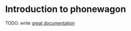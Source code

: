# Introduction to phonewagon

TODO: write [great documentation](http://jacobian.org/writing/what-to-write/)

